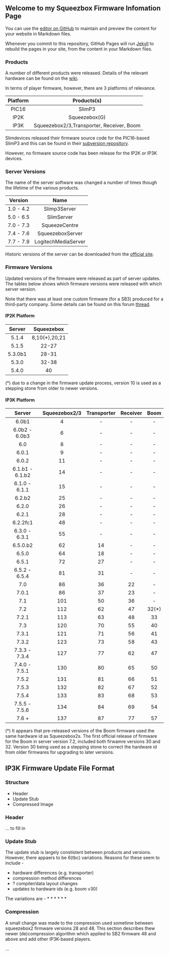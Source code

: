 ## Welcome to my Squeezbox Firmware Infomation Page

You can use the [editor on GitHub](https://github.com/dittons/sbfw/edit/master/README.md) to maintain and preview the content for your website in Markdown files.

Whenever you commit to this repository, GitHub Pages will run [Jekyll](https://jekyllrb.com/) to rebuild the pages in your site, from the content in your Markdown files.

### Products

A number of different products were released.  Details of the relevant hardware can be found on the [wiki](http://wiki.slimdevices.com/index.php/Hardware_comparison).

In terms of player firmware, however, there are 3 platforms of relevance.

|Platform|Products(s)|
|:-:|:-:|
|PIC16|SlimP3|
|IP2K|Squeezebox(G)|
|IP3K|Squeezebox2/3,Transporter, Receiver, Boom|

Slimdevices released their firmware source code for the PIC16-based SlimP3 and this can be found in their [subversion repository](http://svn.slimdevices.com/repos/).

However, no firmware source code has been release for the IP2K or IP3K devices.



### Server Versions

The name of the server software was changed a number of times though the lifetime of the various products.

|Version|Name|
|:-:|:-:|
|1.0 - 4.2|Slimp3Server|
|5.0 - 6.5|SlimServer|
|7.0 - 7.3|SqueezeCentre|
|7.4 - 7.6|SqueezeboxServer|
|7.7 - 7.9|LogitechMediaServer|

Historic versions of the server can be downloaded from the [official site](http://downloads.slimdevices.com/).

### Firmware Versions

Updated versions of the firmware were released as part of server updates. 
The tables below shows which firmware versions were released with which server version.

Note that there was at least one custom firmware (for a SB3) produced for a third-party company. Some details can be found on this forum [thread](https://forums.slimdevices.com/showthread.php?95025-Proprietary-SB3-Firmware-quot-Turnkey-Media-Solutions-quot).


#### IP2K Platform

|Server|Squeezebox|
|:-:|:-:|
|5.1.4|8,10(*),20,21|
|5.1.5|22-27|
|5.3.0b1|28-31|
|5.3.0|32-38|
|5.4.0|40|

(*) due to a change in the firmware update process, version 10 is used as a stepping stone from older to newer versions.

#### IP3K Platform
|Server|Squeezebox2/3|Transporter|Receiver|Boom|
|:-:|:-:|:-:|:-:|:-:|
|6.0b1|4|-|-|-|
|6.0b2 - 6.0b3|6|-|-|-|
|6.0|8|-|-|-|
|6.0.1|9|-|-|-|
|6.0.2|11|-|-|-|
|6.1.b1 - 6.1.b2|14|-|-|-|
|6.1.0 - 6.1.1|15|-|-|-|
|6.2.b2|25|-|-|-|
|6.2.0|26|-|-|-|
|6.2.1|28|-|-|-|
|6.2.2fc1|48|-|-|-|
|6.3.0 - 6.3.1|55|-|-|-|
|6.5.0.b2|62|14|-|-|
|6.5.0|64|18|-|-|
|6.5.1|72|27|-|-|
|6.5.2 - 6.5.4|81|31|-|-|
|7.0|86|36|22|-|
|7.0.1|86|37|23|-|
|7.1|101|50|36|-|
|7.2|112|62|47|32(*)|
|7.2.1|113|63|48|33|
|7.3|120|70|55|40|
|7.3.1|121|71|56|41|
|7.3.2|123|73|58|43|
|7.3.3 - 7.3.4|127|77|62|47|
|7.4.0 - 7.5.1|130|80|65|50|
|7.5.2|131|81|66|51|
|7.5.3|132|82|67|52|
|7.5.4|133|83|68|53|
|7.5.5 - 7.5.6|134|84|69|54|
|7.6 +|137|87|77|57|

(*) It appears that pre-released versions of the Boom firmware used the same hardware id as Squeezebox2s.  The first official release of firmware for the Boom in server version 7.2, included both firwamre versions 30 and 32.  Version 30 being used as a stepping stone to correct the hardware id from older firmwares for upgrading to later versions.

## IP3K Firmware Update File Format
### Structure
* Header
* Update Stub
* Compressed Image

### Header

... to fill in

### Update Stub

The update stub is largely constistent between products and versions.  However, there appaers to be 6(tbc) variations.
Reasons for these seem to include -
* hardware differences (e.g. transporter)
* compression method differences
* ? compiler/data layout changes
* updates to hardware ids (e.g. boom v30)

The variations are -
*
*
*
*
*
*

### Compression

A small change was made to the compression used sometime between squeezebox2 firmware versions 28 and 48.
This section describes thew newer (de)compression algorithm which applied to SB2 firmware 48 and above and add other IP3K-based players.

...
